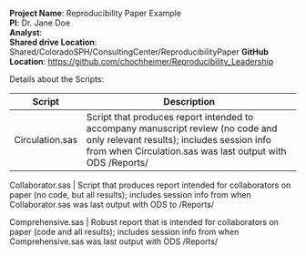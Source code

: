**Project Name**: Reproducibility Paper Example  
**PI**: Dr. Jane Doe  
**Analyst**:   
**Shared drive Location**: Shared/ColoradoSPH/ConsultingCenter/ReproducibilityPaper
**GitHub Location**: https://github.com/chochheimer/Reproducibility_Leadership   

Details about the Scripts:

Script | Description
---|----------------------------------------------------------
Circulation.sas | Script that produces report intended to accompany manuscript review (no code and only relevant results); includes session info from when Circulation.sas was last output with ODS /Reports/

Collaborator.sas | Script that produces report intended for collaborators on paper (no code, but all results); includes session info from when Collaborator.sas was last output with ODS to /Reports/

Comprehensive.sas | Robust report that is intended for collaborators on paper (code and all results); includes session info from when Comprehensive.sas was last output with ODS /Reports/
